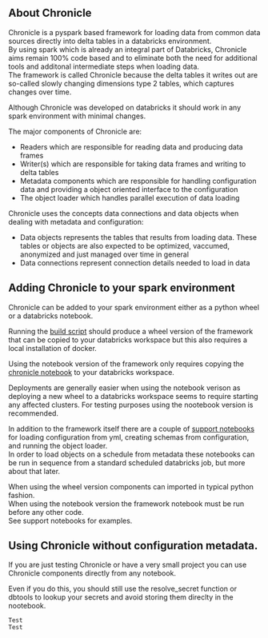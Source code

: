 ## About Chronicle

Chronicle is a pyspark based framework for loading data from common data sources directly into delta tables in a databricks environment.  
By using spark which is already an integral part of Databricks, Chronicle aims remain 100% code based and to eliminate both the need for additional tools and additonal intermediate steps when loading data.  
The framework is called Chronicle because the delta tables it writes out are so-called slowly changing dimensions type 2 tables, which captures changes over time.  

Although Chronicle was developed on databricks it should work in any spark environment with minimal changes.  

The major components of Chronicle are:
- Readers which are responsible for reading data and producing data frames
- Writer(s) which are responsible for taking data frames and writing to delta tables
- Metadata components which are responsible for handling configuration data and providing a object oriented interface to the configuration
- The object loader which handles parallel execution of data loading

Chronicle uses the concepts data connections and data objects when dealing with metadata and configuration:
- Data objects represents the tables that results from loading data. These tables or objects are also expected to be optimized, vaccumed, anonymized and just managed over time in general
- Data connections represent connection details needed to load in data


## Adding Chronicle to your spark environment

Chronicle can be added to your spark environment either as a python wheel or a databricks notebook.

Running the [build script](build/build.sh) should produce a wheel version of the framework that can be copied to your databricks workspace but this also requires a local installation of docker.  

Using the notebook version of the framework only requires copying the [chronicle notebook](library/chronicle.py) to your databricks workspace.  

Deployments are generally easier when using the notebook verison as deploying a new wheel to a databricks workspace seems to require starting any affected clusters.
For testing purposes using the nootebook version is recommended.  


In addition to the framework itself there are a couple of [support notebooks](library/) for loading configuration from yml, creating schemas from configuration, and running the object loader.  
In order to load objects on a schedule from metadata these notebooks can be run in sequence from a standard scheduled databricks job, but more about that later.  

When using the wheel version components can imported in typical python fashion.  
When using the notebook version the framework notebook must be run before any other code.  
See support notebooks for examples.


## Using Chronicle without configuration metadata.

If you are just testing Chronicle or have a very small project you can use Chronicle components directly from any notebook.  

Even if you do this, you should still use the resolve_secret function or dbtools to lookup your secrets and avoid storing them direclty in the nootebook.  

```
Test
Test
```
